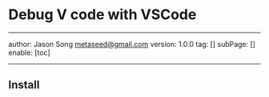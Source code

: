 # Debug V code with VSCode
---
author: Jason Song <metaseed@gmail.com>
version: 1.0.0
tag: []
subPage: []
enable: [toc]

---

## Install 